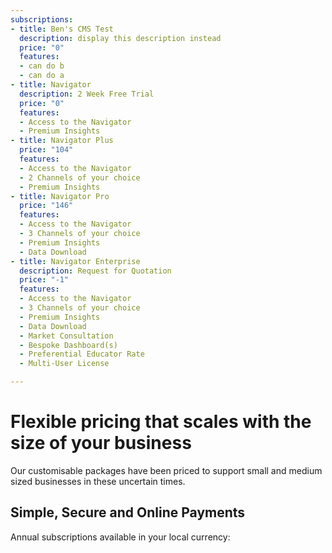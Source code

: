 ```yaml
---
subscriptions:
- title: Ben's CMS Test
  description: display this description instead
  price: "0"
  features:
  - can do b
  - can do a
- title: Navigator
  description: 2 Week Free Trial
  price: "0"
  features:
  - Access to the Navigator
  - Premium Insights
- title: Navigator Plus
  price: "104"
  features:
  - Access to the Navigator
  - 2 Channels of your choice
  - Premium Insights
- title: Navigator Pro
  price: "146"
  features:
  - Access to the Navigator
  - 3 Channels of your choice
  - Premium Insights
  - Data Download
- title: Navigator Enterprise
  description: Request for Quotation
  price: "-1"
  features:
  - Access to the Navigator
  - 3 Channels of your choice
  - Premium Insights
  - Data Download
  - Market Consultation
  - Bespoke Dashboard(s)
  - Preferential Educator Rate
  - Multi-User License

---
```

# Flexible pricing that scales with the size of your business

Our customisable packages have been priced to support small and medium sized businesses in these uncertain times.

<PriceCardList>
  <PriceCard v-for="sub in $page.frontmatter.subscriptions" v-bind="sub" />
</PriceCardList>

## Simple, Secure and Online Payments

Annual subscriptions available in your local currency: